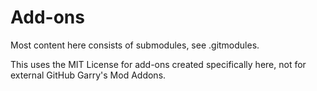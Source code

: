 # Add-ons
Most content here consists of submodules, see .gitmodules.

This uses the MIT License for add-ons created specifically here, not for external GitHub Garry's Mod Addons.

